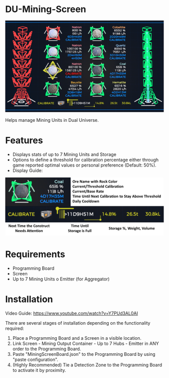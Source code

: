 # DU-Mining-Screen

![Gallery](https://raw.githubusercontent.com/d6rks1lv3rz3r0/DU-Mining-Screen/main/Splash.png)

Helps manage Mining Units in Dual Universe.

# Features
- Displays stats of up to 7 Mining Units and Storage
- Options to define a threshold for calibration percentage either through game reported optimal values or personal preference (Default: 50%).
- Display Guide:

![Gallery](https://raw.githubusercontent.com/d6rks1lv3rz3r0/DU-Mining-Screen/main/Guide.png)

# Requirements
- Programming Board
- Screen
- Up to 7 Mining Units
o Emitter (for Aggregator)

# Installation

Video Guide: https://www.youtube.com/watch?v=Y7PUd3AL0AI

There are several stages of installation depending on the functionality required:
1) Place a Programming Board and a Screen in a visible location.
2) Link Screen - Mining Output Container - Up to 7 Hubs - Emitter in ANY order to the Programming Board.
3) Paste "MiningScreenBoard.json" to the Programming Board by using "paste configuration".
4) (Highly Recommended) Tie a Detection Zone to the Programming Board to activate it by proximity.
